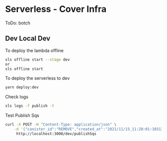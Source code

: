 # Serverless - Cover Infra

ToDo: botch

## Dev Local Dev

To deploy the lambda offline

```bash
sls offline start --stage dev
or
sls offline start
```

To deploy the serverless to dev

```bash
yarn deploy:dev
```

Check logs

```bash
sls logs -f publish -t
```

Test Publish Sqs
```bash
curl -X POST -H "Content-Type: application/json" \
    -d '{"canister_id":"REMOVE","created_at":"2021/11/15_11:28:01:103133356","git_ref":"refs/heads/feat/github-plugin","git_checksum":"6d55a6d3288c708e0a68d8ac8c6277b2bbff3ff1","source_snapshot_url":"N/A","wasm_path":"services/cover/Cargo.toml","wasm_checksum":"0x4d80d6cd59573d16b368929d0754efb5b98eb7ffaaab6d4464218e25f8aaedf3","build_log_url":"TODO"}' \
     http://localhost:3000/dev/publishSqs
```